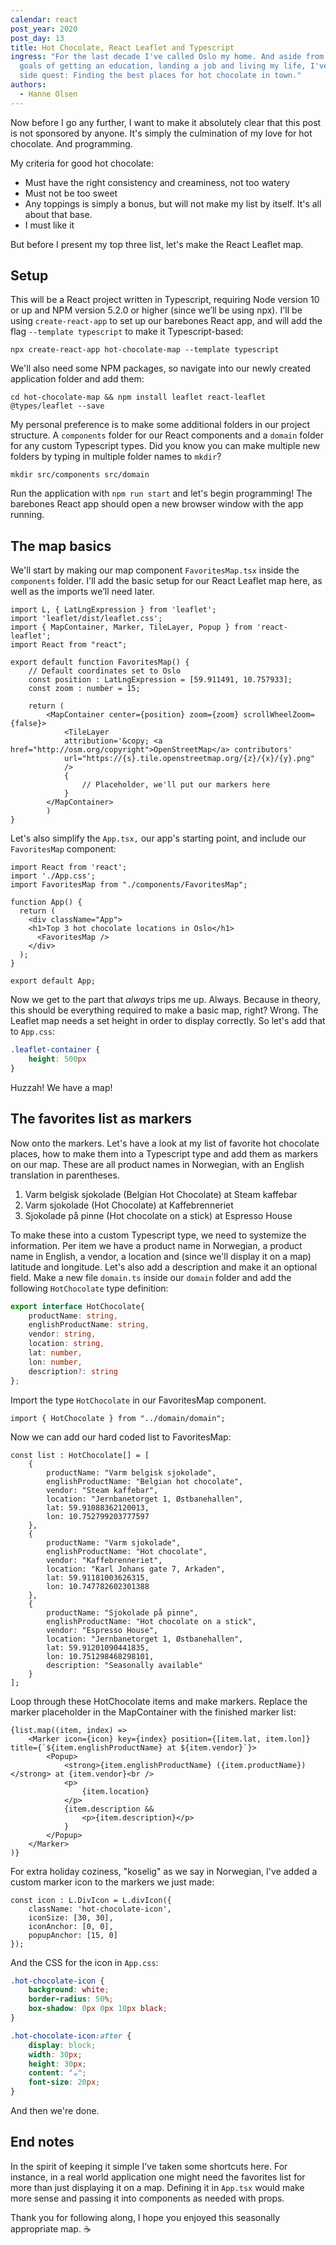```yaml
---
calendar: react
post_year: 2020
post_day: 13
title: Hot Chocolate, React Leaflet and Typescript
ingress: "For the last decade I've called Oslo my home. And aside from the usual
  goals of getting an education, landing a job and living my life, I've had a
  side quest: Finding the best places for hot chocolate in town."
authors:
  - Hanne Olsen
---
```

Now before I go any further, I want to make it absolutely clear that this post is not sponsored by anyone. It's simply the culmination of my love for hot chocolate. And programming.

My criteria for good hot chocolate:

* Must have the right consistency and creaminess, not too watery
* Must not be too sweet
* Any toppings is simply a bonus, but will not make my list by itself. It's all about that base.
* I must like it

But before I present my top three list, let's make the React Leaflet map.

## Setup

This will be a React project written in Typescript, requiring Node version 10 or up and NPM version 5.2.0 or higher (since we’ll be using npx). I'll be using `create-react-app` to set up our barebones React app, and will add the flag `--template typescript` to make it Typescript-based:

`npx create-react-app hot-chocolate-map --template typescript`

We'll also need some NPM packages, so navigate into our newly created application folder and add them:

`cd hot-chocolate-map && npm install leaflet react-leaflet @types/leaflet --save`

My personal preference is to make some additional folders in our project structure. A `components` folder for our React components and a `domain` folder for any custom Typescript types. Did you know you can make multiple new folders by typing in multiple folder names to `mkdir`?

`mkdir src/components src/domain`

Run the application with `npm run start` and let's begin programming! The barebones React app should open a new browser window with the app running. 

## The map basics

We'll start by making our map component `FavoritesMap.tsx` inside the `components` folder. I'll add the basic setup for our React Leaflet map here, as well as the imports we’ll need later.

```tsx
import L, { LatLngExpression } from 'leaflet';
import 'leaflet/dist/leaflet.css';
import { MapContainer, Marker, TileLayer, Popup } from 'react-leaflet';
import React from "react";

export default function FavoritesMap() {
	// Default coordinates set to Oslo
	const position : LatLngExpression = [59.911491, 10.757933];
	const zoom : number = 15;

	return (
		<MapContainer center={position} zoom={zoom} scrollWheelZoom={false}>
			<TileLayer
			attribution='&copy; <a href="http://osm.org/copyright">OpenStreetMap</a> contributors'
			url="https://{s}.tile.openstreetmap.org/{z}/{x}/{y}.png"
			/>
			{
				// Placeholder, we'll put our markers here
			}
		</MapContainer>
		)
}
```

Let's also simplify the `App.tsx,` our app's starting point, and include our `FavoritesMap` component:

```tsx
import React from 'react';
import './App.css';
import FavoritesMap from "./components/FavoritesMap";

function App() {
  return (
    <div className="App">
    <h1>Top 3 hot chocolate locations in Oslo</h1>
      <FavoritesMap />
    </div>
  );
}

export default App;
```

Now we get to the part that *always* trips me up. Always. Because in theory, this should be everything required to make a basic map, right? Wrong. The Leaflet map needs a set height in order to display correctly. So let's add that to `App.css`:

```css
.leaflet-container {
	height: 500px
}
```

Huzzah! We have a map! 

## The favorites list as markers

Now onto the markers. Let's have a look at my list of favorite hot chocolate places, how to make them into a Typescript type and add them as markers on our map. These are all product names in Norwegian, with an English translation in parentheses.

1. Varm belgisk sjokolade (Belgian Hot Chocolate) at Steam kaffebar
2. Varm sjokolade (Hot Chocolate) at Kaffebrenneriet
3. Sjokolade på pinne (Hot chocolate on a stick) at Espresso House

To make these into a custom Typescript type, we need to systemize the information. Per item we have a product name in Norwegian, a product name in English, a vendor, a location and (since we'll display it on a map) latitude and longitude. Let's also add a description and make it an optional field. Make a new file `domain.ts` inside our `domain` folder and add the following `HotChocolate` type definition:

```typescript
export interface HotChocolate{
    productName: string,
    englishProductName: string,
    vendor: string,
    location: string,
    lat: number,
    lon: number,
    description?: string
};
```

Import the type `HotChocolate` in our FavoritesMap component.

`import { HotChocolate } from "../domain/domain";`

Now we can add our hard coded list to FavoritesMap:

```tsx
const list : HotChocolate[] = [
	{
		productName: "Varm belgisk sjokolade",
		englishProductName: "Belgian hot chocolate",
		vendor: "Steam kaffebar",
		location: "Jernbanetorget 1, Østbanehallen",
		lat: 59.91088362120013, 
		lon: 10.752799203777597
	},
	{
		productName: "Varm sjokolade",
		englishProductName: "Hot chocolate",
		vendor: "Kaffebrenneriet",
		location: "Karl Johans gate 7, Arkaden",
		lat: 59.91181003626315, 
		lon: 10.747782602301388
	},
	{
		productName: "Sjokolade på pinne",
		englishProductName: "Hot chocolate on a stick",
		vendor: "Espresso House",
		location: "Jernbanetorget 1, Østbanehallen",
		lat: 59.91201090441835, 
		lon: 10.751298468298101,
		description: "Seasonally available"
	}
];
```

Loop through these HotChocolate items and make markers. Replace the marker placeholder in the MapContainer with the finished marker list:

```tsx
{list.map((item, index) => 
	<Marker icon={icon} key={index} position={[item.lat, item.lon]} title={`${item.englishProductName} at ${item.vendor}`}>
		<Popup>
			<strong>{item.englishProductName} ({item.productName})</strong> at {item.vendor}<br />
			<p>
				{item.location}
			</p>
			{item.description && 
				<p>{item.description}</p>
			}
		</Popup>
	</Marker>
)}
```

For extra holiday coziness, "koselig" as we say in Norwegian, I've added a custom marker icon to the markers we just made:

```tsx
const icon : L.DivIcon = L.divIcon({
	className: 'hot-chocolate-icon',
	iconSize: [30, 30],
	iconAnchor: [0, 0],
	popupAnchor: [15, 0]
});
```

And the CSS for the icon in `App.css`:

```css
.hot-chocolate-icon {
	background: white;
	border-radius: 50%;
	box-shadow: 0px 0px 10px black;
}

.hot-chocolate-icon:after {
	display: block;
	width: 30px;
	height: 30px;
	content: "☕";
	font-size: 20px;
}
```

And then we're done. 

## End notes

In the spirit of keeping it simple I’ve taken some shortcuts here. For instance, in a real world application one might need the favorites list for more than just displaying it on a map. Defining it in `App.tsx` would make more sense and passing it into components as needed with props.

Thank you for following along, I hope you enjoyed this seasonally appropriate map. ☕